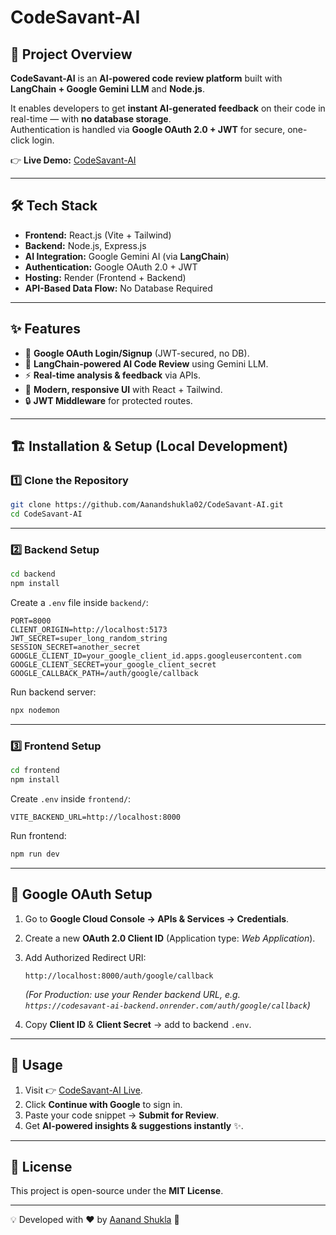 
# CodeSavant-AI  

## 🚀 Project Overview  
**CodeSavant-AI** is an **AI-powered code review platform** built with **LangChain + Google Gemini LLM** and **Node.js**.  

It enables developers to get **instant AI-generated feedback** on their code in real-time — with **no database storage**.  
Authentication is handled via **Google OAuth 2.0 + JWT** for secure, one-click login.  

👉 **Live Demo:** [CodeSavant-AI](https://codesavant-ai-frontend.onrender.com)  

---

## 🛠️ Tech Stack  
- **Frontend:** React.js (Vite + Tailwind)  
- **Backend:** Node.js, Express.js  
- **AI Integration:** Google Gemini AI (via **LangChain**)  
- **Authentication:** Google OAuth 2.0 + JWT  
- **Hosting:** Render (Frontend + Backend)  
- **API-Based Data Flow:** No Database Required  

---

## ✨ Features  
- 🔑 **Google OAuth Login/Signup** (JWT-secured, no DB).  
- 🤖 **LangChain-powered AI Code Review** using Gemini LLM.  
- ⚡ **Real-time analysis & feedback** via APIs.  
- 🎨 **Modern, responsive UI** with React + Tailwind.  
- 🔒 **JWT Middleware** for protected routes.  

---

## 🏗️ Installation & Setup (Local Development)  

### 1️⃣ Clone the Repository  
```bash
git clone https://github.com/Aanandshukla02/CodeSavant-AI.git
cd CodeSavant-AI
````

---

### 2️⃣ Backend Setup

```bash
cd backend
npm install
```

Create a `.env` file inside `backend/`:

```env
PORT=8000
CLIENT_ORIGIN=http://localhost:5173
JWT_SECRET=super_long_random_string
SESSION_SECRET=another_secret
GOOGLE_CLIENT_ID=your_google_client_id.apps.googleusercontent.com
GOOGLE_CLIENT_SECRET=your_google_client_secret
GOOGLE_CALLBACK_PATH=/auth/google/callback
```

Run backend server:

```bash
npx nodemon
```

---

### 3️⃣ Frontend Setup

```bash
cd frontend
npm install
```

Create `.env` inside `frontend/`:

```env
VITE_BACKEND_URL=http://localhost:8000
```

Run frontend:

```bash
npm run dev
```

---

## 🔐 Google OAuth Setup

1. Go to **Google Cloud Console → APIs & Services → Credentials**.

2. Create a new **OAuth 2.0 Client ID** (Application type: *Web Application*).

3. Add Authorized Redirect URI:

   ```
   http://localhost:8000/auth/google/callback
   ```

   *(For Production: use your Render backend URL, e.g. `https://codesavant-ai-backend.onrender.com/auth/google/callback`)*

4. Copy **Client ID** & **Client Secret** → add to backend `.env`.

---

## 📌 Usage

1. Visit 👉 [CodeSavant-AI Live](https://codesavant-ai-frontend.onrender.com).
2. Click **Continue with Google** to sign in.
3. Paste your code snippet → **Submit for Review**.
4. Get **AI-powered insights & suggestions instantly** ✨.

---

## 📜 License

This project is open-source under the **MIT License**.

---

💡 Developed with ❤️ by [Aanand Shukla](https://github.com/Aanandshukla02) 🚀

